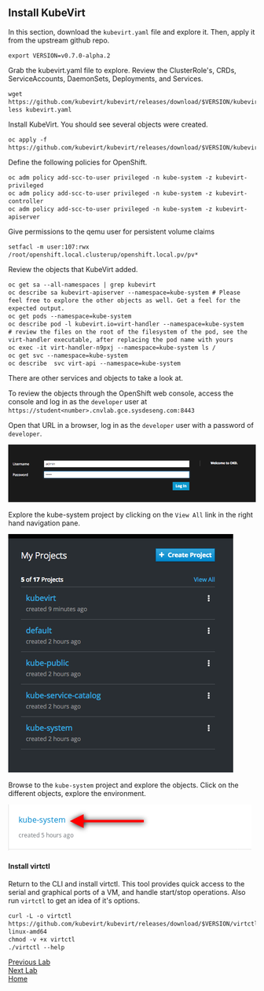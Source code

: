 ## Install KubeVirt

In this section, download the `kubevirt.yaml` file and explore it.  Then, apply it from the upstream github repo.

```
export VERSION=v0.7.0-alpha.2
```

Grab the kubevirt.yaml file to explore. Review the ClusterRole's, CRDs, ServiceAccounts, DaemonSets, Deployments, and Services.

```
wget https://github.com/kubevirt/kubevirt/releases/download/$VERSION/kubevirt.yaml
less kubevirt.yaml
```

Install KubeVirt. You should see several objects were created.
 
```
oc apply -f https://github.com/kubevirt/kubevirt/releases/download/$VERSION/kubevirt.yaml
```

Define the following policies for OpenShift.

```
oc adm policy add-scc-to-user privileged -n kube-system -z kubevirt-privileged
oc adm policy add-scc-to-user privileged -n kube-system -z kubevirt-controller
oc adm policy add-scc-to-user privileged -n kube-system -z kubevirt-apiserver
```

Give permissions to the qemu user for persistent volume claims 

```
setfacl -m user:107:rwx /root/openshift.local.clusterup/openshift.local.pv/pv*
```


Review the objects that KubeVirt added.

```
oc get sa --all-namespaces | grep kubevirt
oc describe sa kubevirt-apiserver --namespace=kube-system # Please feel free to explore the other objects as well. Get a feel for the expected output.
oc get pods --namespace=kube-system
oc describe pod -l kubevirt.io=virt-handler --namespace=kube-system
# review the files on the root of the filesystem of the pod, see the virt-handler executable, after replacing the pod name with yours
oc exec -it virt-handler-n9pxj --namespace=kube-system ls /  
oc get svc --namespace=kube-system
oc describe  svc virt-api --namespace=kube-system
```

There are other services and objects to take a look at.

To review the objects through the OpenShift web console, access the console and log in as the `developer` user at `https://student<number>.cnvlab.gce.sysdeseng.com:8443`

Open that URL in a browser, log in as the `developer` user with a password of `developer`.

![openshift](images/openshift-console-login.png)

Explore the kube-system project by clicking on the `View All` link in the right hand navigation pane.

![openshift](images/openshift-console-view-all.png)

Browse to the `kube-system` project and explore the objects. Click on the different objects, explore the environment.

![openshift](images/openshift-console-kube-system.png)

#### Install virtctl

Return to the CLI and install virtctl. This tool provides quick access to the serial and graphical ports of a VM, and handle start/stop operations. Also run `virtctl` to get an idea of it's options.

```
curl -L -o virtctl https://github.com/kubevirt/kubevirt/releases/download/$VERSION/virtctl-$VERSION-linux-amd64
chmod -v +x virtctl
./virtctl --help
```

[Previous Lab](../lab4/lab4.md)\
[Next Lab](../lab6/lab6.md)\
[Home](../../README.md)
